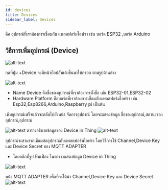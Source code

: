 ```yaml
---
id: devices
title: Devices
sidebar_label: Devices
---
```

คือ อุปกรณ์ที่เราต้องการเชื่อมกับ แพลตฟอร์มไอฟรา เช่น บอร์ด ESP32 ,บอร์ด Arduino
## วิธีการเพิ่มอุปกรณ์ (Device) 
![alt-text](/img/device5.png)

กดที่ปุ่ม +Device จะมีหน้าป๊อปอัพเด้งขึ้นมาให้กรอก ตามรูปด้านล่าง 

![alt-text](/img/device2.png)

+ Name Device คือชื่อของอุปกรณ์ที่เราต้องการตั้งชื่อ เช่น ESP32-01,ESP32-02
+ Hardware Platform คือบอร์ดที่เราต้องการเชื่อมกับแพลตฟอร์มไอฟรา เช่น Esp32,Esp8266,Arduino,Raspberry pi เป็นต้น

เพิ่มอุปกรณ์เสร็จแล้วจะกลับไปยังหน้า จัดการอุปกรณ์ โดยจะแสดงข้อมูล ชื่อของอุปกรณ์,สถานะของอุปกรณ์,อุปกรณ์

![alt-text](/img/device3.png)
ตารางอธิบายข้อมูลของ Device in Thing
![alt-text](/img/device.png)

อุปกรณ์จะสามารถเชื่อมต่ออุปกรณ์กับแพลตฟอร์มไอฟรา โดยวิธีการใช้ Channel,Device Key และ Device Secret ของ MQTT ADAPTER
+ โดยคลิกที่รูป ฟันเฟือง ในตารางแสดงข้อมูล Device in Thing

![alt-text](/img/device6.png)


หน้า MQTT ADAPTER เพื่อที่จะได้นำ Channel,Device Key และ Device Secret 
![alt-text](/img/device4.png)

